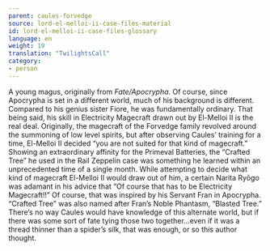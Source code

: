 ```yaml
---
parent: caules-forvedge
source: lord-el-melloi-ii-case-files-material
id: lord-el-melloi-ii-case-files-glossary
language: en
weight: 19
translation: "TwilightsCall"
category:
- person
---
```


A young magus, originally from *Fate/Apocrypha*. Of course, since Apocrypha is set in a different world, much of his background is different.
Compared to his genius sister Fiore, he was fundamentally ordinary.
That being said, his skill in Electricity Magecraft drawn out by El-Melloi II is the real deal. Originally, the magecraft of the Forvedge family revolved around the summoning of low level spirits, but after observing Caules’ training for a time, El-Melloi II decided “you are not suited for that kind of magecraft.” Showing an extraordinary affinity for the Primeval Batteries, the “Crafted Tree” he used in the Rail Zeppelin case was something he learned within an unprecedented time of a single month.
While attempting to decide what kind of magecraft El-Melloi II would draw out of him, a certain Narita Ryōgo was adamant in his advice that “Of course that has to be Electricity Magecraft!!” Of course, that was inspired by his Servant Fran in Apocrypha. “Crafted Tree” was also named after Fran’s Noble Phantasm, “Blasted Tree.” There’s no way Caules would have knowledge of this alternate world, but if there was some sort of fate tying those two together…even if it was a thread thinner than a spider’s silk, that was enough, or so this author thought.
